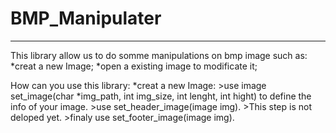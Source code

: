 # BMP_Manipulater
<hr>
This library allow us to do somme manipulations on bmp image such as:
    *creat a new Image;
    *open a existing image to modificate it;

How can you use this library:
    *creat a new Image:
        >use image set_image(char *img_path, int img_size, int lenght, int hight)
            to define the info of your image.
        >use set_header_image(image img).
        >This step is not deloped yet.
        >finaly use set_footer_image(image img).
        

